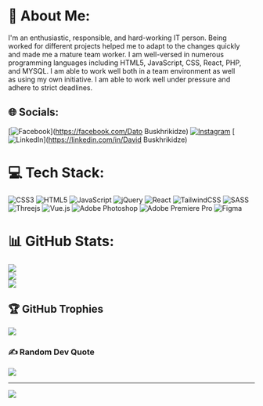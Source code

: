 # 💫 About Me:
I'm an enthusiastic, responsible, and hard-working IT person. Being <br>worked for different projects helped me to adapt to the changes quickly <br>and made me a mature team worker. I am well-versed in numerous <br>programming languages including HTML5, JavaScript, CSS, React, PHP, and MYSQL. I am able to work well both in a team environment as well <br>as using my own initiative. I am able to work well under pressure and <br>adhere to strict deadlines.


## 🌐 Socials:
[![Facebook](https://img.shields.io/badge/Facebook-%231877F2.svg?logo=Facebook&logoColor=white)](https://facebook.com/Dato Buskhrikidze) [![Instagram](https://img.shields.io/badge/Instagram-%23E4405F.svg?logo=Instagram&logoColor=white)](https://instagram.com/datuchia8) [![LinkedIn](https://img.shields.io/badge/LinkedIn-%230077B5.svg?logo=linkedin&logoColor=white)](https://linkedin.com/in/David Buskhrikidze) 

# 💻 Tech Stack:
![CSS3](https://img.shields.io/badge/css3-%231572B6.svg?style=for-the-badge&logo=css3&logoColor=white) ![HTML5](https://img.shields.io/badge/html5-%23E34F26.svg?style=for-the-badge&logo=html5&logoColor=white) ![JavaScript](https://img.shields.io/badge/javascript-%23323330.svg?style=for-the-badge&logo=javascript&logoColor=%23F7DF1E) ![jQuery](https://img.shields.io/badge/jquery-%230769AD.svg?style=for-the-badge&logo=jquery&logoColor=white) ![React](https://img.shields.io/badge/react-%2320232a.svg?style=for-the-badge&logo=react&logoColor=%2361DAFB) ![TailwindCSS](https://img.shields.io/badge/tailwindcss-%2338B2AC.svg?style=for-the-badge&logo=tailwind-css&logoColor=white) ![SASS](https://img.shields.io/badge/SASS-hotpink.svg?style=for-the-badge&logo=SASS&logoColor=white) ![Threejs](https://img.shields.io/badge/threejs-black?style=for-the-badge&logo=three.js&logoColor=white) ![Vue.js](https://img.shields.io/badge/vuejs-%2335495e.svg?style=for-the-badge&logo=vuedotjs&logoColor=%234FC08D) ![Adobe Photoshop](https://img.shields.io/badge/adobephotoshop-%2331A8FF.svg?style=for-the-badge&logo=adobephotoshop&logoColor=white) ![Adobe Premiere Pro](https://img.shields.io/badge/Adobe%20Premiere%20Pro-9999FF.svg?style=for-the-badge&logo=Adobe%20Premiere%20Pro&logoColor=white) 	![Figma](https://img.shields.io/badge/figma-%23F24E1E.svg?style=for-the-badge&logo=figma&logoColor=white)
# 📊 GitHub Stats:
![](https://github-readme-stats.vercel.app/api?username=datuchia8&theme=dark&hide_border=false&include_all_commits=false&count_private=false)<br/>
![](https://github-readme-streak-stats.herokuapp.com/?user=datuchia8&theme=dark&hide_border=false)<br/>
![](https://github-readme-stats.vercel.app/api/top-langs/?username=datuchia8&theme=dark&hide_border=false&include_all_commits=false&count_private=false&layout=compact)

## 🏆 GitHub Trophies
![](https://github-profile-trophy.vercel.app/?username=datuchia8&theme=radical&no-frame=true&no-bg=true&margin-w=4)

### ✍️ Random Dev Quote
![](https://quotes-github-readme.vercel.app/api?type=horizontal&theme=radical)

---
[![](https://visitcount.itsvg.in/api?id=datuchia8&icon=7&color=0)](https://visitcount.itsvg.in)

<!-- Proudly created with GPRM ( https://gprm.itsvg.in ) -->
